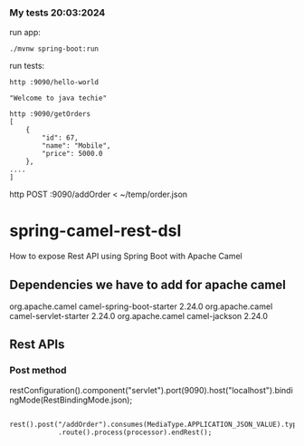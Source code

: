 ### My tests 20:03:2024

run app:

````shell
./mvnw spring-boot:run
````

run tests:

````shell
http :9090/hello-world

"Welcome to java techie"

http :9090/getOrders
[
    {
        "id": 67,
        "name": "Mobile",
        "price": 5000.0
    },
....
]
````

http POST :9090/addOrder < ~/temp/order.json


# spring-camel-rest-dsl
How to expose Rest API using Spring Boot with Apache Camel

## Dependencies we have to add for apache camel

<dependency>
			<groupId>org.apache.camel</groupId>
			<artifactId>camel-spring-boot-starter</artifactId>
			<version>2.24.0</version>
		</dependency>
<dependency>
			<groupId>org.apache.camel</groupId>
			<artifactId>camel-servlet-starter</artifactId>
			<version>2.24.0</version>
		</dependency>
<dependency>
			<groupId>org.apache.camel</groupId>
			<artifactId>camel-jackson</artifactId>
			<version>2.24.0</version>
		</dependency>

##  Rest APIs
### Post method
restConfiguration().component("servlet").port(9090).host("localhost").bindingMode(RestBindingMode.json);

		rest().post("/addOrder").consumes(MediaType.APPLICATION_JSON_VALUE).type(Order.class).outType(Order.class)
				.route().process(processor).endRest();
